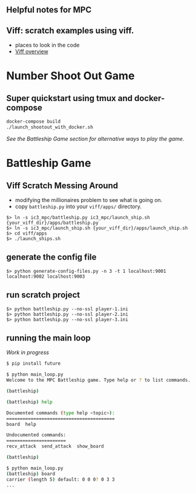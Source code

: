 ## Helpful notes for MPC


## Viff: scratch examples using viff.  
* places to look in the code
* [Viff overview](http://viff.dk/api/index.html)

# Number Shoot Out Game

## Super quickstart using tmux and docker-compose

```bash
docker-compose build
./launch_shootout_with_docker.sh
```
*See the Battleship Game section for alternative ways to play the game.*

# Battleship Game

## Viff Scratch Messing Around

* modifying the millionaires problem to see what is going on.
* copy `battleship.py` into your `viff/apps/` directory. 
```
$> ln -s ic3_mpc/battleship.py ic3_mpc/launch_ship.sh {your_viff_dir}/apps/battleship.py
$> ln -s ic3_mpc/launch_ship.sh {your_viff_dir}/apps/launch_ship.sh
$> cd viff/apps
$> ./launch_ships.sh
```

## generate the config file
```
$> python generate-config-files.py -n 3 -t 1 localhost:9001 localhost:9002 localhost:9003
```

## run scratch project
```
$> python battleship.py --no-ssl player-1.ini
$> python battleship.py --no-ssl player-2.ini
$> python battleship.py --no-ssl player-3.ini
```

## running the main loop
_Work in progress_

```bash
$ pip install future
```

```bash
$ python main_loop.py
Welcome to the MPC Battleship game. Type help or ? to list commands.

(battleship)
```

```bash
(battleship) help

Documented commands (type help <topic>):
========================================
board  help

Undocumented commands:
======================
recv_attack  send_attack  show_board

(battleship)
```

```bash
$ python main_loop.py
(battleship) board
carrier (length 5) default: 0 0 0? 0 3 3
...
```
